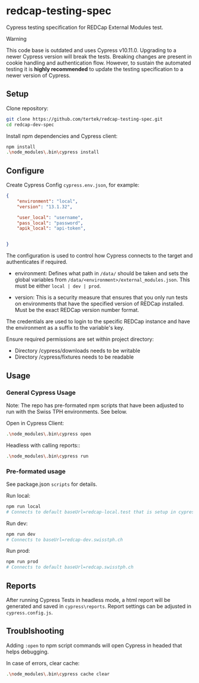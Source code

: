 # redcap-testing-spec
Cypress testing specification for REDCap External Modules test.

> [!WARNING]
> This code base is outdated and uses Cypress v10.11.0. Upgrading to a newer Cypress version will break the tests. Breaking changes are present in cookie handling and authentication flow. However, to sustain the automated testing it is **highly recommended** to update the testing specification to a newer version of Cypress.


## Setup

Clone repository:
```bash
git clone https://github.com/tertek/redcap-testing-spec.git
cd redcap-dev-spec
```

Install npm dependencies and Cypress client:
```bash
npm install
.\node_modules\.bin\cypress install
```

## Configure

Create Cypress Config `cypress.env.json`,
for example:
```json
{
    "environment": "local",
    "version": "13.1.32",

    "user_local": "username",
    "pass_local": "password",
    "apik_local": "api-token",


}
```
The configuration is used to control how Cypress connects to the target and authenticates if required.

- environment: Defines what path in `/data/` should be taken and sets the global variables from `/data/<environment>/external_modules.json`. This must be either `local | dev | prod`.

- version: This is a security measure that ensures that you only run tests on environments that have the specified version of REDCap installed. Must be the exact REDCap version number format.

The credentials are used to login to the specific REDCap instance and have the environment as a suffix to the variable's key.


Ensure required permissions are set within project directory:
- Directory /cypress/downloads needs to be writable
- Directory /cypress/fixtures needs to be readable

## Usage

### General Cypress Usage
Note: The repo has pre-formated npm scripts that have been adjusted to run with the Swiss TPH environments. See below.

Open in Cypress Client:
```bash
.\node_modules\.bin\cypress open
```

Headless with calling reports::
```bash
.\node_modules\.bin\cypress run
```

### Pre-formated usage
See package.json `scripts` for details.

Run local:

```bash
npm run local
# Connects to default baseUrl=redcap-local.test that is setup in cypress.confic.js
```

Run dev:

```bash
npm run dev
# Connects to baseUrl=redcap-dev.swisstph.ch
```

Run prod:

```bash
npm run prod
# Connects to default baseUrl=redcap.swisstph.ch
```

## Reports

After running Cypress Tests in headless mode, a html report will be generated and saved in `cypress\reports`. Report settings can be adjusted in `cypress.config.js`.

## Troublshooting

Adding `:open` to npm script commands will open Cypress in headed that helps debugging.


In case of errors, clear cache:
```bash
.\node_modules\.bin\cypress cache clear
```

